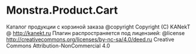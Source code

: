 Monstra.Product.Cart
====================

Каталог продукции с корзиной заказа
@copyright Copyright (C) KANekT @ http://kanekt.ru
Плагин распространяется под лицензией:
@license http://creativecommons.org/licenses/by-nc-sa/4.0/deed.ru
Creative Commons Attribution-NonCommercial 4.0

